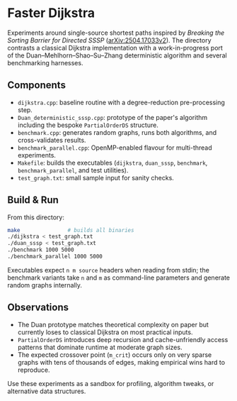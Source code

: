 # Faster Dijkstra

Experiments around single-source shortest paths inspired by *Breaking the Sorting Barrier for Directed SSSP* ([arXiv:2504.17033v2](https://arxiv.org/abs/2504.17033)). The directory contrasts a classical Dijkstra implementation with a work-in-progress port of the Duan–Mehlhorn–Shao–Su–Zhang deterministic algorithm and several benchmarking harnesses.

## Components

- `dijkstra.cpp`: baseline routine with a degree-reduction pre-processing step.
- `Duan_deterministic_sssp.cpp`: prototype of the paper's algorithm including the bespoke `PartialOrderDS` structure.
- `benchmark.cpp`: generates random graphs, runs both algorithms, and cross-validates results.
- `benchmark_parallel.cpp`: OpenMP-enabled flavour for multi-thread experiments.
- `Makefile`: builds the executables (`dijkstra`, `duan_sssp`, `benchmark`, `benchmark_parallel`, and test utilities).
- `test_graph.txt`: small sample input for sanity checks.

## Build & Run

From this directory:

```sh
make               # builds all binaries
./dijkstra < test_graph.txt
./duan_sssp < test_graph.txt
./benchmark 1000 5000
./benchmark_parallel 1000 5000
```

Executables expect `n m source` headers when reading from stdin; the benchmark variants take `n` and `m` as command-line parameters and generate random graphs internally.

## Observations

- The Duan prototype matches theoretical complexity on paper but currently loses to classical Dijkstra on most practical inputs.
- `PartialOrderDS` introduces deep recursion and cache-unfriendly access patterns that dominate runtime at moderate graph sizes.
- The expected crossover point (`m_crit`) occurs only on very sparse graphs with tens of thousands of edges, making empirical wins hard to reproduce.

Use these experiments as a sandbox for profiling, algorithm tweaks, or alternative data structures.
